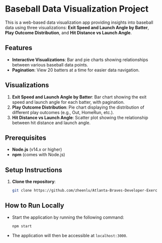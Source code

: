 # Baseball Data Visualization Project

This is a web-based data visualization app providing insights into baseball data using three visualizations: **Exit Speed and Launch Angle by Batter**, **Play Outcome Distribution**, and **Hit Distance vs Launch Angle**.

## Features
- **Interactive Visualizations**: Bar and pie charts showing relationships between various baseball data points.
- **Pagination**: View 20 batters at a time for easier data navigation.

## Visualizations
1. **Exit Speed and Launch Angle by Batter**: Bar chart showing the exit speed and launch angle for each batter, with pagination.
2. **Play Outcome Distribution**: Pie chart displaying the distribution of different play outcomes (e.g., Out, HomeRun, etc.).
3. **Hit Distance vs Launch Angle**: Scatter plot showing the relationship between hit distance and launch angle.

## Prerequisites
- **Node.js** (v14.x or higher)
- **npm** (comes with Node.js)

## Setup Instructions
1. **Clone the repository**:
   ```bash
   git clone https://github.com/zheenlu/Atlanta-Braves-Developer-Exercise.git

## How to Run Locally
- Start the application by running the following command: 
    ```bash
    npm start
- The application will then be accessible at `localhost:3000`.